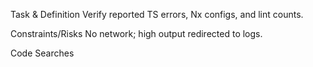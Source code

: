 Task & Definition
Verify reported TS errors, Nx configs, and lint counts.

Constraints/Risks
No network; high output redirected to logs.

Code Searches

